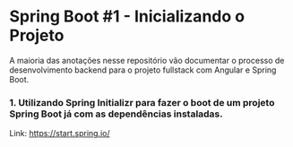 # Spring Boot #1 - Inicializando o Projeto

A maioria das anotações nesse repositório vão documentar o processo de desenvolvimento backend para o projeto fullstack com Angular e Spring Boot.

### 1. Utilizando Spring Initializr para fazer o boot de um projeto Spring Boot já com as dependências instaladas.

Link: https://start.spring.io/

